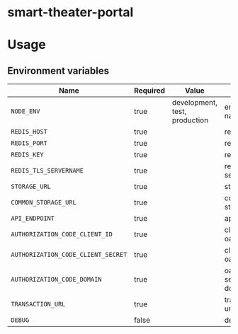 # smart-theater-portal

# Usage

## Environment variables

| Name                               | Required | Value                         | Purpose              |
| ---------------------------------- | -------- | ----------------------------- | -------------------- |
| `NODE_ENV`                         | true     | development, test, production | environment name     |
| `REDIS_HOST`                       | true     |                               | redis host           |
| `REDIS_PORT`                       | true     |                               | redis port           |
| `REDIS_KEY`                        | true     |                               | redis key            |
| `REDIS_TLS_SERVERNAME`             | true     |                               | redis tls servername |
| `STORAGE_URL`                      | true     |                               | storage url          |
| `COMMON_STORAGE_URL`               | true     |                               | common storage url   |
| `API_ENDPOINT`                     | true     |                               | api endpoint         |
| `AUTHORIZATION_CODE_CLIENT_ID`     | true     |                               | client id oauth2     |
| `AUTHORIZATION_CODE_CLIENT_SECRET` | true     |                               | client secret oauth2 |
| `AUTHORIZATION_CODE_DOMAIN`        | true     |                               | oauth2 server domain |
| `TRANSACTION_URL`                  | true     |                               | transaction url      |
| `DEBUG`                            | false    |                               | debug                |
